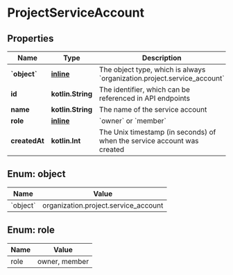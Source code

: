 
# ProjectServiceAccount

## Properties
| Name | Type | Description | Notes |
| ------------ | ------------- | ------------- | ------------- |
| **&#x60;object&#x60;** | [**inline**](#&#x60;Object&#x60;) | The object type, which is always &#x60;organization.project.service_account&#x60; |  |
| **id** | **kotlin.String** | The identifier, which can be referenced in API endpoints |  |
| **name** | **kotlin.String** | The name of the service account |  |
| **role** | [**inline**](#Role) | &#x60;owner&#x60; or &#x60;member&#x60; |  |
| **createdAt** | **kotlin.Int** | The Unix timestamp (in seconds) of when the service account was created |  |


<a id="`Object`"></a>
## Enum: object
| Name | Value |
| ---- | ----- |
| &#x60;object&#x60; | organization.project.service_account |


<a id="Role"></a>
## Enum: role
| Name | Value |
| ---- | ----- |
| role | owner, member |




